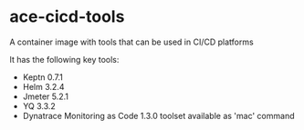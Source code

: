 # ace-cicd-tools
A container image with tools that can be used in CI/CD platforms

It has the following key tools:
- Keptn 0.7.1
- Helm 3.2.4
- Jmeter 5.2.1
- YQ 3.3.2
- Dynatrace Monitoring as Code 1.3.0 toolset available as 'mac' command